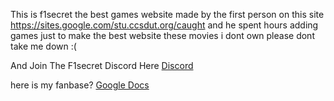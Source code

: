 This is f1secret the best games website made by the first person on this site https://sites.google.com/stu.ccsdut.org/caught and he spent hours adding games just to make the best website 
these movies i dont own please dont take me down :(

And Join The F1secret Discord Here [Discord](https://discord.gg/uVQtc7y8)

here is my fanbase?
[Google Docs](https://docs.google.com/document/d/1n0XhdTUJ2E5ATK1FbhXB0TpGA7mc1hUz5O4-z7s32BM/edit?usp=sharing)
